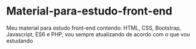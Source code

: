# Material-para-estudo-front-end
Meu material para estudo front-end contendo: HTML, CSS, Bootstrap, Javascript, ES6 e PHP, vou sempre atualizando de acordo com o que vou estudando
